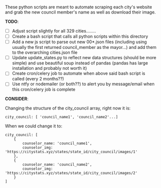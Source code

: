 These python scripts are meant to automate scraping each city's website and grab the new council member's name as well as download their image.

**TODO**:

-   [ ] Adjust script slightly for all 329 cities........
-   [ ] Create a bash script that calls all python scripts within this directory
-   [ ] Add a new js script to parse out new 00\*.json files (including using usually the first returned council_member as the mayor...) and add them to the overarching cities.json file
-   [ ] Update update_states.py to reflect new data structures (should be more simple) and use beautiful soup instead of pandas (pandas has large installation and probably not worth it)
-   [ ] Create cron/celery job to automate when above said bash script is called (every 2 months??)
-   [ ] Use ntfy or nodemailer (or both??) to alert you by message/email when this cron/celery job is complete

**CONSIDER**:

Changing the structure of the city_council array, right now it is:

```
city_council: [ 'council_name1', 'council_name2'...]
```

When we could change it to:

```
city_council: [
    {
        counselor_name: 'council_name1',
        counselor_img: 'https://citystats.xyz/states/state_id/city_council/images/1'
    },
    {
        counselor_name: 'council_name2',
        counselor_img: 'https://citystats.xyz/states/state_id/city_council/images/2'
    }
]
```
